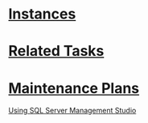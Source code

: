 # [Instances](https://docs.microsoft.com/en-us/sql/database-engine/configure-windows/database-engine-instances-sql-server?view=sql-server-ver15)

# [Related Tasks](https://docs.microsoft.com/en-us/sql/database-engine/configure-windows/database-engine-instances-sql-server?view=sql-server-ver15#related-tasks)

# [Maintenance Plans](https://docs.microsoft.com/en-us/sql/relational-databases/maintenance-plans/maintenance-plans?view=sql-server-ver15)

[Using SQL Server Management Studio](https://docs.microsoft.com/en-us/sql/relational-databases/maintenance-plans/create-a-maintenance-plan?view=sql-server-ver15#SSMSProcedure)

